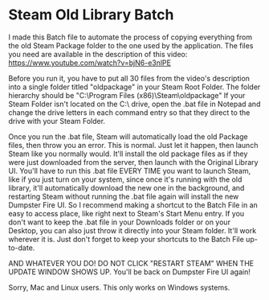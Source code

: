 # Steam Old Library Batch
I made this Batch file to automate the process of copying everything from the old Steam Package folder to the one used by the application. The files you need are available in the description of this video: https://www.youtube.com/watch?v=bjN6-e3nlPE

Before you run it, you have to put all 30 files from the video's description into a single folder titled "oldpackage" in your Steam Root Folder. The folder hierarchy should be "C:\Program Files (x86)\Steam\oldpackage"
If your Steam Folder isn't located on the C:\ drive, open the .bat file in Notepad and change the drive letters in each command entry so that they direct to the drive with your Steam Folder.

Once you run the .bat file,  Steam will automatically load the old Package files, then throw you an error. This is normal. Just let it happen, then launch Steam like you normally would. It'll install the old package files as if they were just downloaded from the server, then launch with the Original Library UI.
You'll have to run this .bat file EVERY TIME you want to launch Steam, like if you just turn on your system, since once it's running with the old library, it'll automatically download the new one in the background, and restarting Steam without running the .bat file again will install the new Dumpster Fire UI. So I recommend making a shortcut to the Batch File in an easy to access place, like right next to Steam's Start Menu entry.
If you don't want to keep the .bat file in your Downloads folder or on your Desktop, you can also just throw it directly into your Steam folder. It'll work wherever it is. Just don't forget to keep your shortcuts to the Batch File up-to-date.

AND WHATEVER YOU DO! DO NOT CLICK "RESTART STEAM" WHEN THE UPDATE WINDOW SHOWS UP. You'll be back on Dumpster Fire UI again!

Sorry, Mac and Linux users. This only works on Windows systems.
